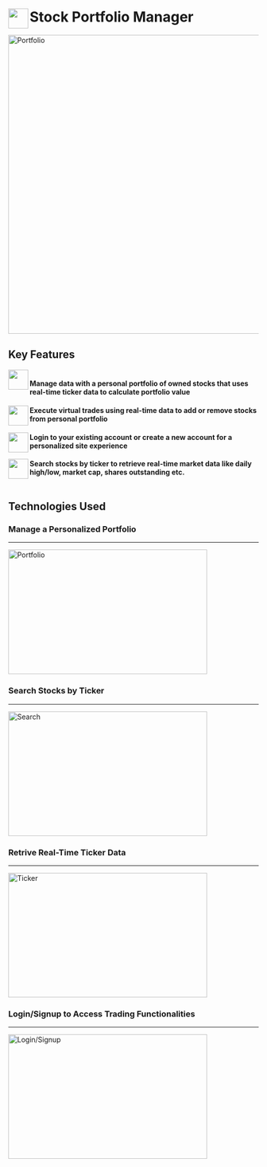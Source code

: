 <span align="left">
  <img src="https://cdn-icons-png.freepik.com/512/12071/12071716.png" width=40 height=40 align="left" />
  <h1 align="left">Stock Portfolio Manager</h1>
</span>

<img align="center" width="600" alt="Portfolio" src="https://github.com/user-attachments/assets/ab4b3776-2fc7-424c-aea5-32cdec9590f3">

## Key Features

<div style="display: inline-block;">
  <span align="left">
    <img src="https://cdn-icons-png.flaticon.com/512/9850/9850774.png" width=40 height=40 align="left" />
    <h4 align="left">Manage data with a personal portfolio of owned stocks that uses real-time ticker data to calculate portfolio value</h4>
  </span>
  <span align="left">
    <img src="https://cdn-icons-png.flaticon.com/512/9307/9307321.png" width=40 height=40 align="left" />
    <h4 align="left"> Execute virtual trades using real-time data to add or remove stocks from personal portfolio</h4>
  </span>
  <span align="left">
    <img src="https://cdn-icons-png.flaticon.com/512/295/295128.png" width=40 height=40 align="left" />
    <h4 align="left">Login to your existing account or create a new account for a personalized site experience</h4>
  </span>
  <span align="left">
    <img src="https://freeiconshop.com/wp-content/uploads/edd/search-var-flat.png" width=40 height=40 align="left" />
    <h4 align="left">Search stocks by ticker to retrieve real-time market data like daily high/low, market cap, shares outstanding etc.</h4>
  </span>
</div>

## Technologies Used



### Manage a Personalized Portfolio

--- 

<img width="400" height="250" alt="Portfolio" src="https://github.com/user-attachments/assets/ab4b3776-2fc7-424c-aea5-32cdec9590f3">


### Search Stocks by Ticker

---

<img width="400" height="250" alt="Search" src="https://github.com/user-attachments/assets/9b3f9e6d-509d-4cc7-a0e7-1d0888590e69">

### Retrive Real-Time Ticker Data

---

<img width="400" height="250" alt="Ticker" src="https://github.com/user-attachments/assets/2212501f-fe88-40a5-95d7-011eb85b0608">


### Login/Signup to Access Trading Functionalities

---

<img width="400" height="250" alt="Login/Signup" src="https://github.com/user-attachments/assets/47674273-5d26-45f0-a195-c2505a9255e8">

